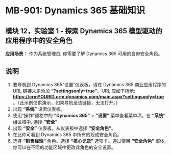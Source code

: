 ﻿---
lab:
    title: '实验室教学 01: 探索 Dynamics 365 模型驱动的应用程序中的安全角色'
    module: '模块 12: 识别 Dynamics 365 安全性'
---

# MB-901: Dynamics 365 基础知识 
## 模块 12，实验室 1 - 探索 Dynamics 365 模型驱动的应用程序中的安全角色

**应用场景：** 作为系统管理员, 你需要了解 Dynamics 365 可用的自带安全角色。

## 说明

1. 要导航到 Dynamics 365“设置”仪表板，请在 Dynamics 365 商业应用程序的 URL 链接末尾添加 **“?settingsonly=true”**。URL 应如下所示: **https://crmYOURID.crm.dynamics.com/main.aspx?settingsonly=true** 。（此示例仅供演示，如果导航至该链接，无法打开。）
2. 出现 **“系统”** 设置仪表板。
3. 使用“操作”窗格中的 **“Dynamics 365”** > **“设置”** 菜单查看菜单项。在 **“系统”** 组区域中, 选择 **“安全”**
4. 出现 **“安全”** 仪表板。从仪表板中选择 **“安全角色”**。 
5. 在此你可看到 Dynamics 365 中所有的现成安全角色。
6. 选择 **“销售经理”** 角色。选择 **“核心记录”** 选项卡。通过使用 **“安全角色”** 窗体, 你可以在不同的功能区域中更改此角色的安全设置。
